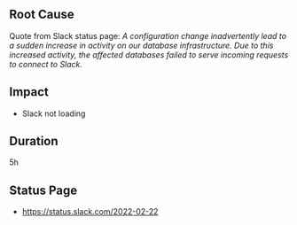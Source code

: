 ## Root Cause

Quote from Slack status page: *A configuration change inadvertently lead to a sudden 
increase in activity on our database infrastructure. Due to this increased activity, 
the affected databases failed to serve incoming requests to connect to Slack.*

## Impact

- Slack not loading
 
## Duration

5h

## Status Page

- https://status.slack.com/2022-02-22

